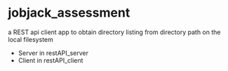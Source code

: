 # jobjack_assessment
a REST api client app to obtain directory listing from directory path on the local filesystem

* Server in restAPI_server
* Client in restAPI_client
